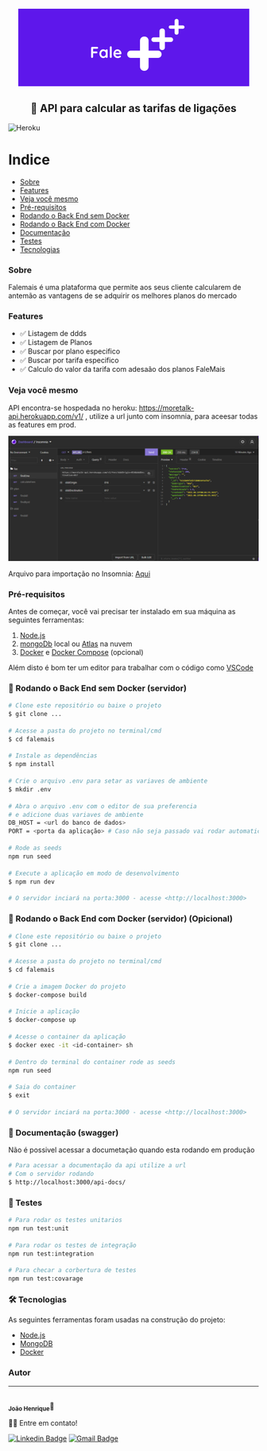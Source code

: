 <p align="center">
  <img src="./public/img/Fale.png" alt="Fale Mais" />
</p>
<h2 align="center">📲 API para calcular as tarifas de ligações</h2>

![Heroku](https://heroku-badge.herokuapp.com/?app=heroku-badge)

Indice
=================
<!--ts-->
   * [Sobre](#Sobre)
   * [Features](#Features)
   * [Veja você mesmo](#veja-voce-mesmo)
   * [Pré-requisitos](#pre-requisitos)
   * [Rodando o Back End sem Docker](#run-sem-docker)
   * [Rodando o Back End com Docker](#run-com-docker)
   * [Documentação](#docs)
   * [Testes](#tests)
   * [Tecnologias](#tecnologias)
<!--te-->

### Sobre <a name="Sobre"></a>
 Falemais é uma plataforma que permite aos seus cliente calcularem de antemão as vantagens de se adquirir os melhores planos do mercado

### Features <a name="Features"></a>

- ✅ Listagem de ddds
- ✅ Listagem de Planos
- ✅ Buscar por plano especifico
- ✅ Buscar por tarifa especifico
- ✅ Calculo do valor da tarifa com adesaão dos planos FaleMais

### Veja você mesmo <a name="veja-voce-mesmo"></a>
API encontra-se hospedada no heroku: https://moretalk-api.herokuapp.com/v1/ , utilize a url junto com insomnia, para aceesar todas as features em prod.
<p align="center">
  <img src="./public/img/insomnia.png" alt="Fale Mais" />
</p>

Arquivo para importação no Insomnia: [Aqui](https://github.com/Joaoh3326/falemais/blob/master/public/json/Insomnia-All_2021-08-18.json)

### Pré-requisitos <a name="pre-requisitos"></a>

Antes de começar, você vai precisar ter instalado em sua máquina as seguintes ferramentas:
 1. [Node.js](https://nodejs.org/en/)
 2. [mongoDb](https://www.mongodb.com/pt-br) local ou [Atlas](https://www.mongodb.com/cloud/atlas) na nuvem
 3. [Docker](https://www.docker.com/) e [Docker Compose](https://docs.docker.com/compose/) (opcional)


Além disto é bom ter um editor para trabalhar com o código como [VSCode](https://code.visualstudio.com/)

### 🎲 Rodando o Back End sem Docker (servidor) <a name="run-sem-docker"></a>

```bash
# Clone este repositório ou baixe o projeto
$ git clone ...

# Acesse a pasta do projeto no terminal/cmd
$ cd falemais

# Instale as dependências
$ npm install

# Crie o arquivo .env para setar as variaves de ambiente
$ mkdir .env

# Abra o arquivo .env com o editor de sua preferencia
# e adicione duas variaves de ambiente
DB_HOST = <url do banco de dados>
PORT = <porta da aplicação> # Caso não seja passado vai rodar automaticamente na porta 3000

# Rode as seeds
npm run seed

# Execute a aplicação em modo de desenvolvimento
$ npm run dev

# O servidor inciará na porta:3000 - acesse <http://localhost:3000>
```

### 🎲 Rodando o Back End com Docker (servidor) (Opicional) <a name="run-com-docker"></a>
```bash
# Clone este repositório ou baixe o projeto
$ git clone ...

# Acesse a pasta do projeto no terminal/cmd
$ cd falemais

# Crie a imagem Docker do projeto
$ docker-compose build

# Inicie a aplicação
$ docker-compose up

# Acesse o container da aplicação
$ docker exec -it <id-container> sh

# Dentro do terminal do container rode as seeds
npm run seed

# Saia do container
$ exit

# O servidor inciará na porta:3000 - acesse <http://localhost:3000>
```

### 📜 Documentação (swagger)  <a name="docs"></a>
Não é possivel acessar a documetação quando esta rodando em produção

```bash
# Para acessar a documentação da api utilize a url
# Com o servidor rodando
$ http://localhost:3000/api-docs/
```

### 🧪 Testes <a name="tests"></a>

```bash
# Para rodar os testes unitarios
npm run test:unit

# Para rodar os testes de integração
npm run test:integration

# Para checar a corbertura de testes
npm run test:covarage
```

### 🛠 Tecnologias <a name="tecnologias"></a>

As seguintes ferramentas foram usadas na construção do projeto:

- [Node.js](https://nodejs.org/en/)
- [MongoDB](https://www.mongodb.com/pt-br)
- [Docker](https://www.docker.com/)

### Autor
---
 <img style="border-radius: 50%;" src="https://avatars.githubusercontent.com/u/17899474?v=4" width="100px;" alt=""/>
 <br />
 <sub><b>João Henrique</b></sub>💪

👋🏽 Entre em contato!

 [![Linkedin Badge](https://img.shields.io/badge/-João-blue?style=flat-square&logo=Linkedin&logoColor=white&link=https://www.linkedin.com/in/jo%C3%A3o-henrique-gomes-6a20b6bb/)](https://www.linkedin.com/in/jo%C3%A3o-henrique-gomes-6a20b6bb/)
[![Gmail Badge](https://img.shields.io/badge/-joaoh3326@gmail.com-c14438?style=flat-square&logo=Gmail&logoColor=white&link=joaoh3326@gmail.com)](joaoh3326@gmail.com)
